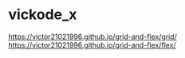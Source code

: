 # vickode_x
 https://victor21021996.github.io/grid-and-flex/grid/
https://victor21021996.github.io/grid-and-flex/flex/
